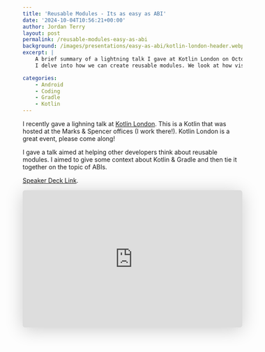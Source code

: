 ```yaml
---
title: 'Reusable Modules - Its as easy as ABI'
date: '2024-10-04T10:56:21+00:00'
author: Jordan Terry
layout: post
permalink: /reusable-modules-easy-as-abi
background: /images/presentations/easy-as-abi/kotlin-london-header.webp
excerpt: |
    A brief summary of a lightning talk I gave at Kotlin London on October 10th 2024.
    I delve into how we can create reusable modules. We look at how visibility modifiers such as `public` and `private` work with Gradle dependency declerations to impact a modules Application Binary Interface.

categories:
    - Android
    - Coding
    - Gradle
    - Kotlin
---
```


I recently gave a lighning talk at [Kotlin London](https://www.meetup.com/kotlin-london/). This is a Kotlin that was
hosted at the Marks & Spencer offices (I work there!). Kotlin London is a great event, please come along!

I gave a talk aimed at helping other developers think about reusable modules. I aimed to give some context about
Kotlin & Gradle and then tie it together on the topic of ABIs.

[Speaker Deck Link](https://speakerdeck.com/jordan_terry/resuable-modules-its-as-easy-as-abi).

<iframe class="speakerdeck-iframe" frameborder="0" src="https://speakerdeck.com/player/ed16ab06d4194101b6885a155e48b4b6" title="Resuable Modules - Its as easy as ABI" allowfullscreen="true" style="border: 0px; background: padding-box padding-box rgba(0, 0, 0, 0.1); margin: 0px; padding: 0px; border-radius: 6px; box-shadow: rgba(0, 0, 0, 0.2) 0px 5px 40px; width: 100%; height: auto; aspect-ratio: 560 / 350;" data-ratio="1.6"></iframe>
